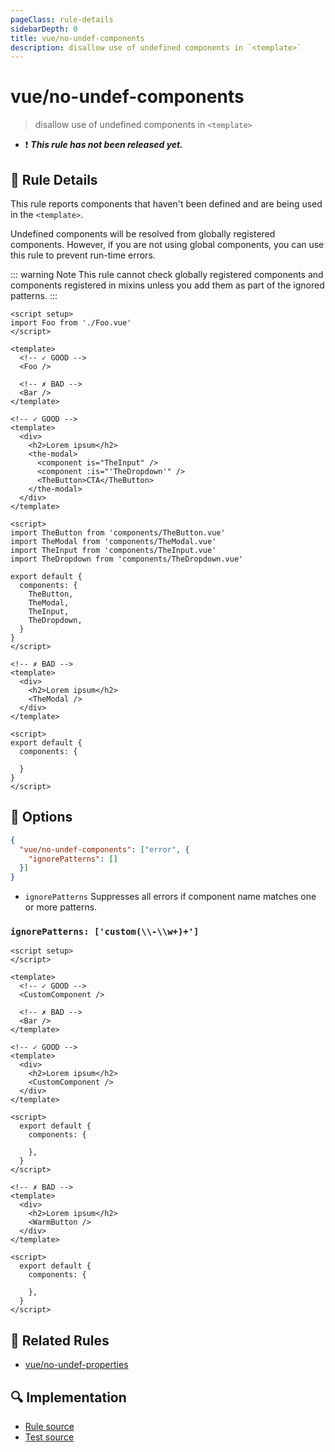 ```yaml
---
pageClass: rule-details
sidebarDepth: 0
title: vue/no-undef-components
description: disallow use of undefined components in `<template>`
---
```

# vue/no-undef-components

> disallow use of undefined components in `<template>`

- :exclamation: <badge text="This rule has not been released yet." vertical="middle" type="error"> ***This rule has not been released yet.*** </badge>

## :book: Rule Details

This rule reports components that haven't been defined and are being used in the `<template>`.

Undefined components will be resolved from globally registered components. However, if you are not using global components, you can use this rule to prevent run-time errors.

::: warning Note
This rule cannot check globally registered components and components registered in mixins
unless you add them as part of the ignored patterns.
:::

<eslint-code-block :rules="{'vue/no-undef-components': ['error']}">

```vue
<script setup>
import Foo from './Foo.vue'
</script>

<template>
  <!-- ✓ GOOD -->
  <Foo />

  <!-- ✗ BAD -->
  <Bar />
</template>
```

</eslint-code-block>

<eslint-code-block :rules="{'vue/no-undef-components': ['error']}">

```vue
<!-- ✓ GOOD -->
<template>
  <div>
    <h2>Lorem ipsum</h2>
    <the-modal>
      <component is="TheInput" />
      <component :is="'TheDropdown'" />
      <TheButton>CTA</TheButton>
    </the-modal>
  </div>
</template>

<script>
import TheButton from 'components/TheButton.vue'
import TheModal from 'components/TheModal.vue'
import TheInput from 'components/TheInput.vue'
import TheDropdown from 'components/TheDropdown.vue'

export default {
  components: {
    TheButton,
    TheModal,
    TheInput,
    TheDropdown,
  }
}
</script>
```

</eslint-code-block>

<eslint-code-block :rules="{'vue/no-undef-components': ['error']}">

```vue
<!-- ✗ BAD -->
<template>
  <div>
    <h2>Lorem ipsum</h2>
    <TheModal />
  </div>
</template>

<script>
export default {
  components: {

  }
}
</script>
```

</eslint-code-block>

## :wrench: Options

```json
{
  "vue/no-undef-components": ["error", {
    "ignorePatterns": []
  }]
}
```

- `ignorePatterns` Suppresses all errors if component name matches one or more patterns.

### `ignorePatterns: ['custom(\\-\\w+)+']`

<eslint-code-block :rules="{'vue/no-undef-components': ['error', { 'ignorePatterns': ['custom(\\-\\w+)+'] }]}">

```vue
<script setup>
</script>

<template>
  <!-- ✓ GOOD -->
  <CustomComponent />

  <!-- ✗ BAD -->
  <Bar />
</template>
```

</eslint-code-block>

<eslint-code-block :rules="{'vue/no-undef-components': ['error', { 'ignorePatterns': ['custom(\\-\\w+)+'] }]}">

```vue
<!-- ✓ GOOD -->
<template>
  <div>
    <h2>Lorem ipsum</h2>
    <CustomComponent />
  </div>
</template>

<script>
  export default {
    components: {

    },
  }
</script>
```

</eslint-code-block>

<eslint-code-block :rules="{'vue/no-undef-components': ['error', { 'ignorePatterns': ['custom(\\-\\w+)+'] }]}">

```vue
<!-- ✗ BAD -->
<template>
  <div>
    <h2>Lorem ipsum</h2>
    <WarmButton />
  </div>
</template>

<script>
  export default {
    components: {

    },
  }
</script>
```

</eslint-code-block>

## :couple: Related Rules

- [vue/no-undef-properties](./no-undef-properties.md)

## :mag: Implementation

- [Rule source](https://github.com/vuejs/eslint-plugin-vue/blob/master/lib/rules/no-undef-components.js)
- [Test source](https://github.com/vuejs/eslint-plugin-vue/blob/master/tests/lib/rules/no-undef-components.js)
